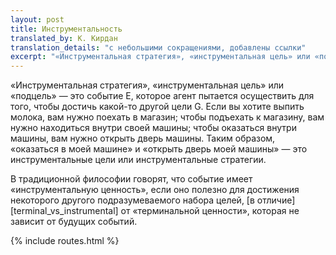```yaml
---
layout: post
title: Инструментальность
translated_by: К. Кирдан
translation_details: "с небольшими сокращениями, добавлены ссылки"
excerpt: "«Инструментальная стратегия», «инструментальная цель» или «подцель» — это событие E, которое агент пытается осуществить для того, чтобы достичь какой-то другой цели G. Если вы хотите выпить молока, вам нужно поехать в магазин; чтобы подъехать к магазину, вам нужно находиться внутри своей машины; чтобы оказаться внутри машины, вам нужно открыть дверь машины. Таким образом, «оказаться в моей машине» и «открыть дверь моей машины» — это инструментальные цели или инструментальные стратегии."
---
```

«Инструментальная стратегия», «инструментальная цель» или «подцель» — это событие E, которое агент пытается осуществить для того, чтобы достичь какой-то другой цели G. Если вы хотите выпить молока, вам нужно поехать в магазин; чтобы подъехать к магазину, вам нужно находиться внутри своей машины; чтобы оказаться внутри машины, вам нужно открыть дверь машины. Таким образом, «оказаться в моей машине» и «открыть дверь моей машины» — это инструментальные цели или инструментальные стратегии.

В традиционной философии говорят, что событие имеет «инструментальную ценность», если оно полезно для достижения некоторого другого подразумеваемого набора целей, [в отличие][terminal_vs_instrumental] от «терминальной ценности», которая не зависит от будущих событий.

{% include routes.html %}
